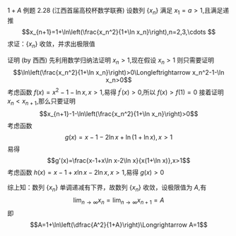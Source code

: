 $1+A$
例题 2.28 (江西首届高校杯数学联赛) 设数列 $\{x_n\}$ 满足 $x_1=a>1$,且满足递推
$$x_{n+1}=1+\ln\left(\frac{x_n^2}{1+\ln x_n}\right),n=2,3,\cdots $$
求证：$\{x_n\}$ 收敛，并求出极限值

证明 (by 西西) 先利用数学归纳法证明 $x_n>1$,现在假设 $x_n>1$ 则只需要证明
$$\ln\left(\frac{x_n^2}{1+\ln x_n}\right)>0\Longleftrightarrow x_n^2-1-\ln x_n>0$$
考虑函数 $f(x)=x^2-1-\ln x,x>1$,易得 $f^\prime(x)>0$,所以 $f(x)>f(1)=0$
接着证明 $x_n<x_{n+1}$,那么只要证明
$$x_{n+1}-1-\ln\left(\frac{x_n^2}{1+\ln x_n}\right)>0$$
考虑函数
$$g(x)=x-1-2\ln x+\ln(1+\ln x),x>1$$
易得
$$g'(x)=\frac{x-1+x\ln x-2\ln x}{x(1+\ln x)},x>1$$
考虑函数 $h(x)=x-1+x\ln x-2\ln x,x>1$,易得 $g(x)>0$

综上知：数列 $\{x_n\}$ 单调递减有下界，故数列 $\{x_n\}$ 收敛，设极限值为 $A$,有
$$\lim_{n\to\infty}x_n=\lim_{n\to\infty}x_{n+1}=A$$
即
$$A=1+\ln\left(\dfrac{A^2}{1+A}\right)\Longrightarrow A=1$$